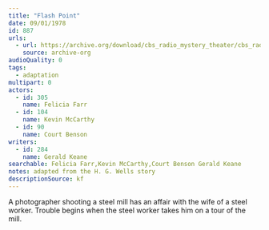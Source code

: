 ```yaml
---
title: "Flash Point"
date: 09/01/1978
id: 887
urls: 
  - url: https://archive.org/download/cbs_radio_mystery_theater/cbs_radio_mystery_theater-0851-0900.zip/cbs_radio_mystery_theater-0851-0900%2Fcbsrmt_0887_flash_point.mp3
    source: archive-org
audioQuality: 0
tags: 
  - adaptation
multipart: 0
actors:  
  - id: 305
    name: Felicia Farr  
  - id: 104
    name: Kevin McCarthy  
  - id: 90
    name: Court Benson
writers:  
  - id: 284
    name: Gerald Keane
searchable: Felicia Farr,Kevin McCarthy,Court Benson Gerald Keane
notes: adapted from the H. G. Wells story
descriptionSource: kf
---
```

A photographer shooting a steel mill has an affair with the wife of a steel worker. Trouble begins when the steel worker takes him on a tour of the mill.